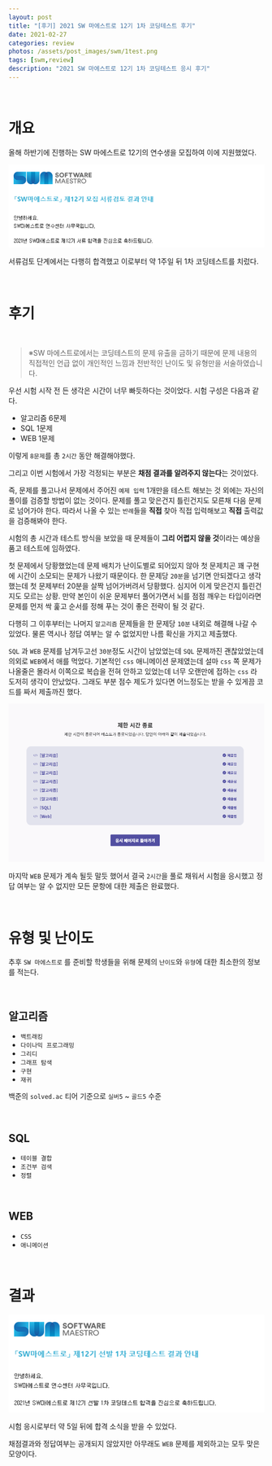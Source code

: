 ```yaml
---
layout: post
title: "[후기] 2021 SW 마에스트로 12기 1차 코딩테스트 후기"
date: 2021-02-27
categories: review
photos: /assets/post_images/swm/1test.png
tags: [swm,review]
description: "2021 SW 마에스트로 12기 1차 코딩테스트 응시 후기"
---
```


<br>

# 개요

올해 하반기에 진행하는 SW 마에스트로 12기의 연수생을 모집하여 이에 지원했었다.

![0](/assets/post_images/swm/0.png)

서류검토 단계에서는 다행히 합격했고 이로부터 약 1주일 뒤 1차 코딩테스트를 치렀다.

<br>

# 후기

<br>

> ※SW 마에스트로에서는 코딩테스트의 문제 유출을 금하기 때문에 문제 내용의 직접적인 언급 없이 개인적인 느낌과 전반적인 난이도 및 유형만을 서술하였습니다.

우선 시험 시작 전 든 생각은 시간이 너무 빠듯하다는 것이었다. 시험 구성은 다음과 같다.

- 알고리즘 6문제
- SQL 1문제
- WEB 1문제

이렇게 `8문제`를 총 `2시간` 동안 해결해야했다.

그리고 이번 시험에서 가장 걱정되는 부분은 **채점 결과를 알려주지 않는다**는 것이었다.

즉, 문제를 풀고나서 문제에서 주어진 `예제 입력` 1개만을 테스트 해보는 것 외에는 자신의 풀이를 검증할 방법이 없는 것이다. 문제를 풀고 맞은건지 틀린건지도 모른채 다음 문제로 넘어가야 한다. 따라서 나올 수 있는 `반례`들을 **직접** 찾아 직접 입력해보고 **직접** 출력값을 검증해봐야 한다.

시험의 총 시간과 테스트 방식을 보았을 때 문제들이 **그리 어렵지 않을 것**이라는 예상을 품고 테스트에 임하였다.

첫 문제에서 당황했었는데 문제 배치가 난이도별로 되어있지 않아 첫 문제치곤 꽤 구현에 시간이 소모되는 문제가 나왔기 때문이다. 한 문제당 `20분`을 넘기면 안되겠다고 생각했는데 첫 문제부터 20분을 살짝 넘어가버려서 당황했다. 심지어 이게 맞은건지 틀린건지도 모르는 상황. 만약 본인이 쉬운 문제부터 풀어가면서 뇌를 점점 깨우는 타입이라면 문제를 먼저 싹 훑고 순서를 정해 푸는 것이 좋은 전략이 될 것 같다.

다행히 그 이후부터는 나머지 `알고리즘` 문제들을 한 문제당 `10분` 내외로 해결해 나갈 수 있었다. 물론 역시나 정답 여부는 알 수 없었지만 나름 확신을 가지고 제출했다.

`SQL` 과 `WEB` 문제를 남겨두고선 `30분`정도 시간이 남았었는데 `SQL` 문제까진 괜찮았었는데 의외로 `WEB`에서 애를 먹었다. 기본적인 `css` 애니메이션 문제였는데 설마 `css` 쪽 문제가 나올줄은 몰라서 이쪽으로 복습을 전혀 안하고 있었는데 너무 오랜만에 접하는 `css` 라 도저히 생각이 안났었다. 그래도 부분 점수 제도가 있다면 어느정도는 받을 수 있게끔 코드를 짜서 제출까진 했다.

![1](/assets/post_images/swm/1.png)

마지막 `WEB` 문제가 계속 될듯 말듯 했어서 결국 `2시간`을 풀로 채워서 시험을 응시했고 정답 여부는 알 수 없지만 모든 문항에 대한 제출은 완료했다.

<br>

# 유형 및 난이도

추후 `SW 마에스트로` 를 준비할 학생들을 위해 문제의 `난이도`와 `유형`에 대한 최소한의 정보를 적는다.

<br>

## 알고리즘

- `백트래킹`
- `다이나믹 프로그래밍`
- `그리디`
- `그래프 탐색`
- `구현`
- `재귀`

백준의 `solved.ac` 티어 기준으로 `실버5` ~ `골드5` 수준

<br>

## SQL

- `테이블 결합`
- `조건부 검색`
- `정렬`

<br>

## WEB

- `CSS`
- `애니메이션`

<br>

# 결과

![2](/assets/post_images/swm/2.png)

시험 응시로부터 약 5일 뒤에 합격 소식을 받을 수 있었다.

채점결과와 정답여부는 공개되지 않았지만 아무래도 `WEB` 문제를 제외하고는 모두 맞은 모양이다.



